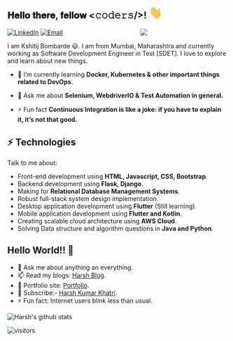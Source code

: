 <h2> 𝐇𝐞𝐥𝐥𝐨 𝐭𝐡𝐞𝐫𝐞, 𝐟𝐞𝐥𝐥𝐨𝐰 <𝚌𝚘𝚍𝚎𝚛𝚜/>! <img src="https://raw.githubusercontent.com/ABSphreak/ABSphreak/master/gifs/Hi.gif" width="30px"></h2>

<img align='right' src='https://github.com/kbombarde/kbombarde/blob/main/1_DluPjzT_eTUFdzHCI7JBZA.gif' width='200px'>

<a href="https://www.linkedin.com/in/kshitij-bombarde/" target="_blank"><img src="https://img.shields.io/badge/LinkedIn-0077B5?style=for-the-badge&logo=linkedin&logoColor=white" alt="LinkedIn"></a>
<a href="mailto:kbombarde15@gmail.com"><img src="https://img.shields.io/badge/Email-D14836?style=for-the-badge&logo=gmail&logoColor=white" alt="Email"></a>


I am Kshitij Bombarde 😃. I am from Mumbai, Maharashtra and currently working as Software Development Engineer in Test [SDET]. I love to explore and learn about new things.
- 🌱 I’m currently learning **Docker, Kubernetes & other important things related to DevOps.**

- 💬 Ask me about **Selenium, WebdriverIO & Test Automation in general.**

- ⚡ Fun fact **Continuous Integration is like a joke: if you have to explain it, it’s not that good.**

## ⚡ Technologies
Talk to me about:
- Front-end development using **HTML, Javascript, CSS, Bootstrap**.
- Backend development using **Flask, Django**.
- Making for **Relational Database Management Systems**.
- Robust full-stack system design implementation.
- Desktop application development using **Flutter** (Still learning).
- Mobile application development using **Flutter and Kotlin**.
- Creating scalable cloud architecture using **AWS Cloud**.
- Solving Data structure and algorithm questions in **Java and Python**.
## Hello World!! 🤔
- 💬 Ask me about anything an everything.
- 📫 Read my blogs: [Harsh Blog](https://medium.com/harsh-kumar-khatri).
- 🎯 Portfolio site: [Portfolio](https://harshkumarkhatri.github.io/Portfolio-Site/index.html).
- 🔔 Subscribe:- [Harsh Kumar Khatri](https://www.youtube.com/channel/UCKNtMU9M559bmXxKoT6YeJw).
- ⚡ Fun fact: Internet users blink less than usual.

![Harsh's github stats](https://github-readme-stats.vercel.app/api?username=harshkumarkhatri&hide=["issues"]&show_icons=true)

![visitors](https://visitor-badge.glitch.me/badge?page_id=harshkumarkhatri.harshkumarkhatri)
